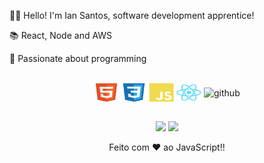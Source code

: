 👨‍💻 Hello! I'm Ian Santos, software development apprentice!

📚 React, Node and AWS

🔭 Passionate about programming


<p align="center" style="border-radius:100%"></p>

<div align="center">
</div>

<div align="center" valign="top"><br>
    <img align="center" alt="HTML" height="30" width="40" src="https://raw.githubusercontent.com/devicons/devicon/master/icons/html5/html5-original.svg">
    
  <img align="center" alt="CSS" height="30" width="40" src="https://raw.githubusercontent.com/devicons/devicon/master/icons/css3/css3-original.svg">
  
  <img align="center" alt="Js" height="30" width="40" src="https://raw.githubusercontent.com/devicons/devicon/master/icons/javascript/javascript-plain.svg">
  <img align="center" alt="React" height="30" width="40" src="https://raw.githubusercontent.com/devicons/devicon/master/icons/react/react-original.svg">
 
  <img align="center" alt="github" height="30" width="40" src="https://www.itexperts.com.br/wp-content/uploads/2022/05/30115906/AWS-Cloud-1.png">
  
</div><br>

<div align="center">

  <a href="https://www.instagram.com/ian_osantos/"><img src="https://img.shields.io/badge/Instagram-1877F2?style=for-the-badge&logo=Instagram&logoColor=white" target="_blank"></a> 
  <a href="https://www.linkedin.com/in/ian-santos-07890428a/"><img src="https://img.shields.io/badge/-LinkedIn-%230077B5?style=for-the-badge&logo=linkedin&logoColor=white" target="_blank"></a> 
</div>


<div align="center">
  <p>Feito com ❤️ ao JavaScript!!</p>
</div>
